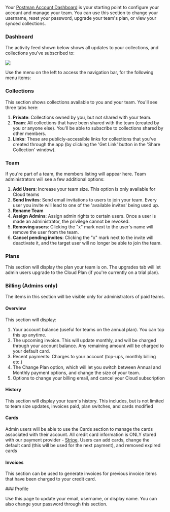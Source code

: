 Your [Postman Account Dashboard][0] is your starting point to configure your account and manage your team. You can use this section to change your username, reset your password, upgrade your team's plan, or view your synced collections.

### Dashboard

The activity feed shown below shows all updates to your collections, and collections you've subscribed to: 

[![](https://www.getpostman.com/img/v1/docs/activityFeed.png)
][1]

Use the menu on the left to access the navigation bar, for the following menu items:

### Collections

This section shows collections available to you and your team. You'll see three tabs here: 

1. **Private**: Collections owned by you, but not shared with your team. 
2. **Team**: All collections that have been shared with the team (created by you or anyone else). You'll be able to subscribe to collections shared by other members.
3. **Links**: These are publicly-accessible links for collections that you've created through the app (by clicking the 'Get Link' button in the 'Share Collection' window). 

### Team

If you're part of a team, the members listing will appear here. Team administrators will see a few additional options: 

1. **Add Users**: Increase your team size. This option is only available for Cloud teams
2. **Send Invites**: Send email invitations to users to join your team. Every user you invite will lead to one of the 'available invites' being used up.
3. **Rename Team**
4. **Assign Admins**: Assign admin rights to certain users. Once a user is made an administrator, the privilege cannot be revoked.
5. **Removing users**: Clicking the "x" mark next to the user's name will remove the user from the team.
6. **Cancel pending invites**: Clicking the "x" mark next to the invite will deactivate it, and the target user will no longer be able to join the team.

### Plans

This section will display the plan your team is on. The upgrades tab will let admin users upgrade to the Cloud Plan (if you're currently on a trial plan). 

### Billing (Admins only)

The items in this section will be visible only for administrators of paid teams.

#### Overview

This section will display:

1. Your account balance (useful for teams on the annual plan). You can top this up anytime.
2. The upcoming invoice. This will update monthly, and will be charged through your account balance. Any remaining amount will be charged to your default card.
3. Recent payments: Charges to your account (top-ups, monthly billing etc.)
4. The Change Plan option, which will let you switch between Annual and Monthly payment options, and change the size of your team.
5. Options to change your billing email, and cancel your Cloud subscription

#### History

This section will display your team's history. This includes, but is not limited to team size updates, invoices paid, plan switches, and cards modified

#### Cards

Admin users will be able to use the Cards section to manage the cards associated with their account. All credit card information is ONLY stored with our payment provider - [Stripe][2]. Users can add cards, change the default card (this will be used for the next payment), and removed expired cards

#### Invoices

This section can be used to generate invoices for previous invoice items that have been charged to your credit card.

<div id="account-profile"></div>
### Profile

Use this page to update your email, username, or display name.
You can also change your password through this section.

[0]: https://app.getpostman.com/dashboard
[1]: https://www.getpostman.com/img/v1/docs/activityFeed.png
[2]: https://www.stripe.com/
